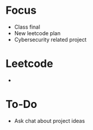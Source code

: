 # Focus
- Class final
- New leetcode plan
- Cybersecurity related project

# Leetcode
-

# To-Do
- Ask chat about project ideas
